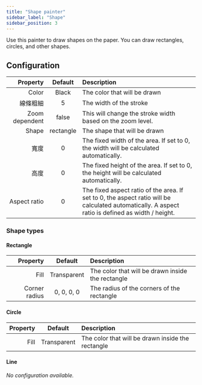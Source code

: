 ```yaml
---
title: "Shape painter"
sidebar_label: "Shape"
sidebar_position: 3
---
```



Use this painter to draw shapes on the paper. You can draw rectangles, circles, and other shapes.

## Configuration

|       Property |  Default  | Description                                                                                                                                      |
| --------------:|:---------:|:------------------------------------------------------------------------------------------------------------------------------------------------ |
|          Color |   Black   | The color that will be drawn                                                                                                                     |
|           線條粗細 |     5     | The width of the stroke                                                                                                                          |
| Zoom dependent |   false   | This will change the stroke width based on the zoom level.                                                                                       |
|          Shape | rectangle | The shape that will be drawn                                                                                                                     |
|             寬度 |     0     | The fixed width of the area. If set to 0, the width will be calculated automatically.                                                            |
|             高度 |     0     | The fixed height of the area. If set to 0, the height will be calculated automatically.                                                          |
|   Aspect ratio |     0     | The fixed aspect ratio of the area. If set to 0, the aspect ratio will be calculated automatically. A aspect ratio is defined as width / height. |

### Shape types

#### Rectangle

|      Property |   Default   | Description                                       |
| -------------:|:-----------:|:------------------------------------------------- |
|          Fill | Transparent | The color that will be drawn inside the rectangle |
| Corner radius | 0, 0, 0, 0  | The radius of the corners of the rectangle        |

#### Circle

| Property |   Default   | Description                                       |
| --------:|:-----------:|:------------------------------------------------- |
|     Fill | Transparent | The color that will be drawn inside the rectangle |

#### Line

*No configuration available.*
